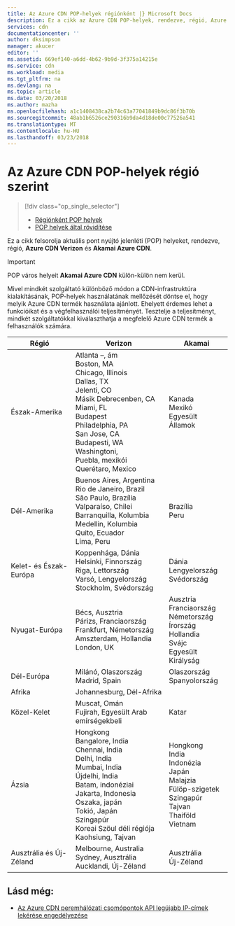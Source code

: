 ```yaml
---
title: Az Azure CDN POP-helyek régiónként |} Microsoft Docs
description: Ez a cikk az Azure CDN POP-helyek, rendezve, régió, Azure CDN Verizon és a Akamai Azure CDN sorolja fel.
services: cdn
documentationcenter: ''
author: dksimpson
manager: akucer
editor: ''
ms.assetid: 669ef140-a6dd-4b62-9b9d-3f375a14215e
ms.service: cdn
ms.workload: media
ms.tgt_pltfrm: na
ms.devlang: na
ms.topic: article
ms.date: 03/20/2018
ms.author: mazha
ms.openlocfilehash: a1c1408438ca2b74c63a77041849b9dc86f3b70b
ms.sourcegitcommit: 48ab1b6526ce290316b9da4d18de00c77526a541
ms.translationtype: MT
ms.contentlocale: hu-HU
ms.lasthandoff: 03/23/2018
---
```

# <a name="azure-cdn-pop-locations-by-region"></a>Az Azure CDN POP-helyek régió szerint
> [!div class="op_single_selector"]
> * [Régiónként POP helyek](cdn-pop-locations.md)
> * [POP helyek által rövidítése](cdn-pop-abbreviations.md)
> 


Ez a cikk felsorolja aktuális pont nyújtó jelenléti (POP) helyeket, rendezve, régió, **Azure CDN Verizon** és **Akamai Azure CDN**.

> [!IMPORTANT]
> POP város helyeit **Akamai Azure CDN** külön-külön nem kerül.  
> 
> Mivel mindkét szolgáltató különböző módon a CDN-infrastruktúra kialakításának, POP-helyek használatának mellőzését döntse el, hogy melyik Azure CDN termék használata ajánlott. Ehelyett érdemes lehet a funkcióikat és a végfelhasználói teljesítményét. Tesztelje a teljesítményt, mindkét szolgáltatókkal kiválaszthatja a megfelelő Azure CDN termék a felhasználók számára. 
> 

| Régió | Verizon | Akamai |
| --- | --- | --- |
| Észak-Amerika | Atlanta –, ám<br />Boston, MA<br />Chicago, Illinois<br />Dallas, TX<br />Jelenti, CO<br />Másik Debrecenben, CA<br />Miami, FL<br />Budapest<br />Philadelphia, PA<br />San Jose, CA<br />Budapesti, WA<br />Washingtoni,<br />Puebla, mexikói<br />Querétaro, Mexico | Kanada<br />Mexikó<br />Egyesült Államok |
| Dél-Amerika | Buenos Aires, Argentina<br />Rio de Janeiro, Brazil<br />São Paulo, Brazília<br />Valparaíso, Chilei<br />Barranquilla, Kolumbia<br />Medellin, Kolumbia<br />Quito, Ecuador<br />Lima, Peru | Brazília<br />Peru |
| Kelet- és Észak-Európa | Koppenhága, Dánia<br />Helsinki, Finnország<br />Riga, Lettország<br />Varsó, Lengyelország<br />Stockholm, Svédország | Dánia<br />Lengyelország<br />Svédország<br /> |
| Nyugat-Európa | Bécs, Ausztria<br />Párizs, Franciaország<br />Frankfurt, Németország<br />Amszterdam, Hollandia<br />London, UK | Ausztria<br />Franciaország<br />Németország<br />Írország<br />Hollandia<br />Svájc<br />Egyesült Királyság |
| Dél-Európa | Milánó, Olaszország<br />Madrid, Spain | Olaszország<br />Spanyolország |
| Afrika | Johannesburg, Dél-Afrika | |
| Közel-Kelet | Muscat, Omán<br />Fujirah, Egyesült Arab emírségekbeli | Katar |
| Ázsia | Hongkong<br />Bangalore, India<br />Chennai, India<br />Delhi, India<br />Mumbai, India<br />Újdelhi, India<br />Batam, indonéziai<br />Jakarta, Indonesia<br />Oszaka, japán<br />Tokió, Japán<br />Szingapúr<br />Koreai Szöul déli régiója<br />Kaohsiung, Tajvan | Hongkong<br />India<br />Indonézia<br />Japán<br />Malajzia<br />Fülöp-szigetek<br />Szingapúr<br />Tajvan<br />Thaiföld<br />Vietnam |
| Ausztrália és Új-Zéland | Melbourne, Australia<br />Sydney, Ausztrália<br />Aucklandi, Új-Zéland | Ausztrália<br />Új-Zéland |


## <a name="see-also"></a>Lásd még:
* [Az Azure CDN peremhálózati csomópontok API legújabb IP-címek lekérése engedélyezése](https://docs.microsoft.com/rest/api/cdn/edgenodes)

